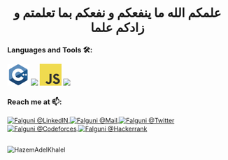 <h1 align = "center"> علمكم الله ما ينفعكم و نفعكم بما تعلمتم و زادكم علما </h1>
            

### Languages and Tools 🛠: ###
  
<img height="50" src="https://raw.githubusercontent.com/github/explore/80688e429a7d4ef2fca1e82350fe8e3517d3494d/topics/cpp/cpp.png">  <img height="50" src="https://upload.wikimedia.org/wikipedia/commons/thumb/4/4c/Typescript_logo_2020.svg/512px-Typescript_logo_2020.svg.png"> <img height="50" src="https://raw.githubusercontent.com/github/explore/80688e429a7d4ef2fca1e82350fe8e3517d3494d/topics/javascript/javascript.png">     <img height="50" src="https://upload.wikimedia.org/wikipedia/commons/thumb/a/a7/React-icon.svg/512px-React-icon.svg.png">

### Reach me at 📫: ###
<a href="https://www.linkedin.com/in/hazemadelkhalel/">
  <img align="center" alt="Falguni @LinkedIN" height="40" src="https://cdn-icons-png.flaticon.com/512/174/174857.png" />
</a>   
  <a href="mailto:hazemadelkhalel@gmail.com">
  <img align="center" alt="Falguni @Mail" height="35" src="https://upload.wikimedia.org/wikipedia/commons/7/7e/Gmail_icon_%282020%29.svg" />
</a>   
<a href="https://twitter.com/Roookba">
  <img align="center" alt="Falguni @Twitter" height="40" src="https://cdn-icons-png.flaticon.com/512/1384/1384065.png" />
</a>   <a href="https://codeforces.com/profile/Rokba">
  <img align="center" alt="Falguni @Codeforces" height="40" src="https://play-lh.googleusercontent.com/WsR_f03nbqW3qZjCZeXUYmnmhSWXo3hQhLX9hgl9QHydCgbXQi_VJeAwnmtuIgTHKdQ=w240-h480-rw" />
</a>       
<a href="https://www.hackerrank.com/hazemadelkhalel">
  <img align="center" alt="Falguni @Hackerrank" height="40" src="https://cdn3.iconfinder.com/data/icons/logos-and-brands-adobe/512/160_Hackerrank-512.png" />
</a>
<br>
<br>
<p > <img src="https://github-readme-stats.vercel.app/api?username=hazemadelkhalel&show_icons=true" alt="HazemAdelKhalel" /> </p>

